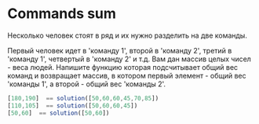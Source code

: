 # Commands sum

Несколько человек стоят в ряд и их нужно разделить на две команды.

Первый человек идет в 'команду 1', второй в 'команду 2', третий в 'команду 1', четвертый в 'команду 2' и т.д.
Вам дан массив целых чисел - веса людей.
Напишите функцию которая подсчитывает общий вес команд и возвращает массив, в котором первый элемент - общий вес 'команды 1', а второй - общий вес 'команды 2'.

```js
[180,190]  == solution([50,60,60,45,70,85])
[110,105]  == solution([50,60,60,45])
[50,60]  == solution([50,60])
```